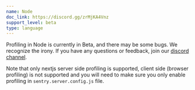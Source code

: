 ```yaml
---
name: Node
doc_link: https://discord.gg/zrMjKA4Vnz
support_level: beta
type: language
---
```


<div class='alert warning'>
Profiling in Node is currently in Beta, and there may be some bugs. We recognize the irony. If you have any questions or feedback, join our <a href="https://discord.gg/zrMjKA4Vnz">discord channel</a>.

Note that only nextjs server side profiling is supported, client side (browser profiling) is not supported and you will need to make sure you only enable profiling in `sentry.server.config.js` file.

</div>
